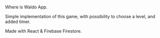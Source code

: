 Where is Waldo App.

Simple implementation of this game, with possibility to choose a level, and added timer.

Made with React & Firebase Firestore.
